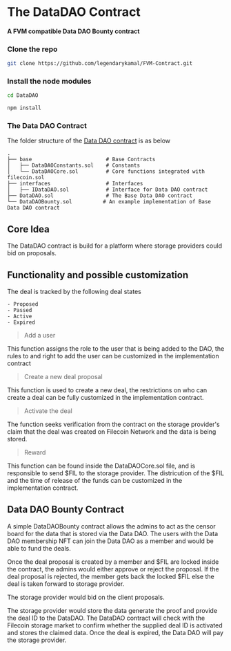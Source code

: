 # The DataDAO Contract
**A FVM compatible  Data DAO Bounty contract**


### Clone the repo

```sh
git clone https://github.com/legendarykamal/FVM-Contract.git
```

### Install the node modules

```sh
cd DataDAO

npm install
```

### The Data DAO Contract

The folder structure of the [Data DAO contract](https://github.com/rk-rishikesh/DataDAO/tree/main/contracts/data-dao) is as below

    .
    ├── base                        # Base Contracts
    │   ├── DataDAOConstants.sol    # Constants
    │   └── DataDAOCore.sol         # Core functions integrated with filecoin.sol
    ├── interfaces                  # Interfaces
    │   ├── IDataDAO.sol            # Interface for Data DAO contract
    ├── DataDAO.sol                 # The Base Data DAO contract
    └── DataDAOBounty.sol          # An example implementation of Base Data DAO contract

## Core Idea

The DataDAO contract is build for a platform where storage providers could bid on proposals.

## Functionality and possible customization

The deal is tracked by the following deal states

    - Proposed
    - Passed  
    - Active        
    - Expired
    
> Add a user

This function assigns the role to the user that is being added to the DAO, the rules to and right to add the user can be customized in the implementation contract
  
> Create a new deal proposal

This function is used to create a new deal, the restrictions on who can create a deal can be fully customized in the implementation contract.


> Activate the deal

The function seeks verification from the contract on the storage provider's claim that the deal was created on Filecoin Network and the data is being stored. 

> Reward

This function can be found inside the DataDAOCore.sol file, and is responsible to send $FIL to the storage provider. The districution of the $FIL and the time of release of the funds can be customized in the implementation contract.

## Data DAO Bounty Contract
A simple DataDAOBounty contract allows the admins to act as the censor board for the data that is stored via the Data DAO. The users with the Data DAO membership NFT can join the Data DAO as a member and would be able to fund the deals.

Once the deal proposal is created by a member and $FIL are locked inside the contract, the admins would either approve or reject the proposal. If the deal proposal is rejected, the member gets back the locked $FIL else the deal is taken forward to storage provider. 

The storage provider would bid on the client proposals.

The storage provider would store the data generate the proof and provide the deal ID to the DataDAO. The DataDAO contract will check with the Filecoin storage market to confirm whether the supplied deal ID is activated and stores the claimed data. Once the deal is expired, the Data DAO will pay the storage provider.


